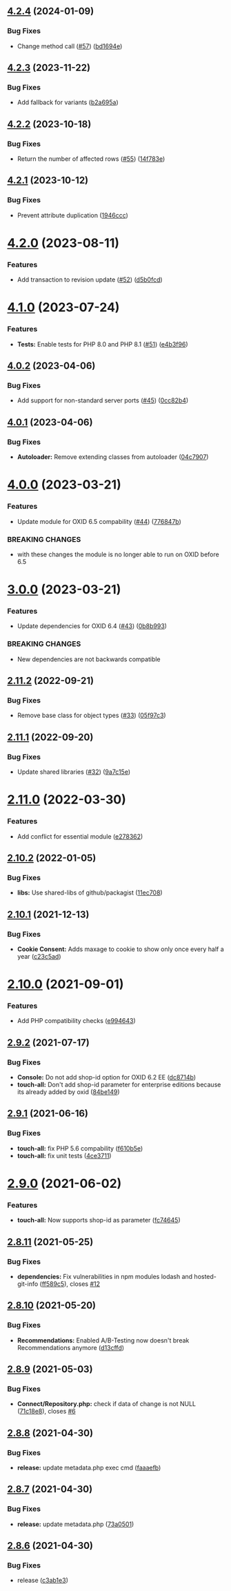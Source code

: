 ## [4.2.4](https://github.com/MakairaIO/oxid-connect/compare/4.2.3...4.2.4) (2024-01-09)


### Bug Fixes

* Change method call ([#57](https://github.com/MakairaIO/oxid-connect/issues/57)) ([bd1694e](https://github.com/MakairaIO/oxid-connect/commit/bd1694e5e18a44913f56dbd1b033504d41b63939))

## [4.2.3](https://github.com/MakairaIO/oxid-connect/compare/4.2.2...4.2.3) (2023-11-22)


### Bug Fixes

* Add fallback for variants ([b2a695a](https://github.com/MakairaIO/oxid-connect/commit/b2a695a99840905c8bdcc2ccba7e7f5037ec95f1))

## [4.2.2](https://github.com/MakairaIO/oxid-connect/compare/4.2.1...4.2.2) (2023-10-18)


### Bug Fixes

* Return the number of affected rows ([#55](https://github.com/MakairaIO/oxid-connect/issues/55)) ([14f783e](https://github.com/MakairaIO/oxid-connect/commit/14f783e2e5335e48e3d8947e3a03acd0dbd24f1b))

## [4.2.1](https://github.com/MakairaIO/oxid-connect/compare/4.2.0...4.2.1) (2023-10-12)


### Bug Fixes

* Prevent attribute duplication ([1946ccc](https://github.com/MakairaIO/oxid-connect/commit/1946cccb46fca30335bd611025d4f08a90ef9def))

# [4.2.0](https://github.com/MakairaIO/oxid-connect/compare/4.1.0...4.2.0) (2023-08-11)


### Features

* Add transaction to revision update ([#52](https://github.com/MakairaIO/oxid-connect/issues/52)) ([d5b0fcd](https://github.com/MakairaIO/oxid-connect/commit/d5b0fcdd9cd1155a17725b8355703b0fab9d7714))

# [4.1.0](https://github.com/MakairaIO/oxid-connect/compare/4.0.2...4.1.0) (2023-07-24)


### Features

* **Tests:** Enable tests for PHP 8.0 and PHP 8.1 ([#51](https://github.com/MakairaIO/oxid-connect/issues/51)) ([e4b3f96](https://github.com/MakairaIO/oxid-connect/commit/e4b3f96e43ac113f28e6df5e61ca5bd4df2ddfc2))

## [4.0.2](https://github.com/MakairaIO/oxid-connect/compare/4.0.1...4.0.2) (2023-04-06)


### Bug Fixes

* Add support for non-standard server ports ([#45](https://github.com/MakairaIO/oxid-connect/issues/45)) ([0cc82b4](https://github.com/MakairaIO/oxid-connect/commit/0cc82b44489449a1d75f788cd8b064ba4b2e165c))

## [4.0.1](https://github.com/MakairaIO/oxid-connect/compare/4.0.0...4.0.1) (2023-04-06)


### Bug Fixes

* **Autoloader:** Remove extending classes from autoloader ([04c7907](https://github.com/MakairaIO/oxid-connect/commit/04c7907c4b580c2a58532e4784f3bafdeb1db1cc))

# [4.0.0](https://github.com/MakairaIO/oxid-connect/compare/3.0.0...4.0.0) (2023-03-21)


### Features

* Update module for OXID 6.5 compability ([#44](https://github.com/MakairaIO/oxid-connect/issues/44)) ([776847b](https://github.com/MakairaIO/oxid-connect/commit/776847b905d43add79b43dd72292d1ba4c6ed4f6))


### BREAKING CHANGES

* with these changes the module is no longer able to run on OXID before 6.5

# [3.0.0](https://github.com/MakairaIO/oxid-connect/compare/2.11.2...3.0.0) (2023-03-21)


### Features

* Update dependencies for OXID 6.4 ([#43](https://github.com/MakairaIO/oxid-connect/issues/43)) ([0b8b993](https://github.com/MakairaIO/oxid-connect/commit/0b8b993982715ff3b90500caea627005e8b401f3))


### BREAKING CHANGES

* New dependencies are not backwards compatible

## [2.11.2](https://github.com/MakairaIO/oxid-connect/compare/2.11.1...2.11.2) (2022-09-21)


### Bug Fixes

* Remove base class for object types ([#33](https://github.com/MakairaIO/oxid-connect/issues/33)) ([05f97c3](https://github.com/MakairaIO/oxid-connect/commit/05f97c392c21d9b5b6b66146ef2c3b5d0fd1fd42))

## [2.11.1](https://github.com/MakairaIO/oxid-connect/compare/2.11.0...2.11.1) (2022-09-20)


### Bug Fixes

* Update shared libraries ([#32](https://github.com/MakairaIO/oxid-connect/issues/32)) ([9a7c15e](https://github.com/MakairaIO/oxid-connect/commit/9a7c15e41679afbe40713be1afb841c9ff9ca9a6))

# [2.11.0](https://github.com/MakairaIO/oxid-connect/compare/2.10.2...2.11.0) (2022-03-30)


### Features

* Add conflict for essential module ([e278362](https://github.com/MakairaIO/oxid-connect/commit/e2783621bdd404dcf9582b8c3b2eedbd42e078ea))

## [2.10.2](https://github.com/MakairaIO/oxid-connect/compare/2.10.1...2.10.2) (2022-01-05)


### Bug Fixes

* **libs:** Use shared-libs of github/packagist ([11ec708](https://github.com/MakairaIO/oxid-connect/commit/11ec7082c379ffc90ed312b1e2c54d2c1ccbd28d))

## [2.10.1](https://github.com/MakairaIO/oxid-connect/compare/2.10.0...2.10.1) (2021-12-13)


### Bug Fixes

* **Cookie Consent:** Adds maxage to cookie to show only once every half a year ([c23c5ad](https://github.com/MakairaIO/oxid-connect/commit/c23c5ade8f9ea8638d93bf953b73d62c9c91a363))

# [2.10.0](https://github.com/MakairaIO/oxid-connect/compare/2.9.2...2.10.0) (2021-09-01)


### Features

* Add PHP compatibility checks ([e994643](https://github.com/MakairaIO/oxid-connect/commit/e994643b746ef745a1827ed7f44dadb43816b1bd))

## [2.9.2](https://github.com/MakairaIO/oxid-connect/compare/2.9.1...2.9.2) (2021-07-17)


### Bug Fixes

* **Console:** Do not add shop-id option for OXID 6.2 EE ([dc8714b](https://github.com/MakairaIO/oxid-connect/commit/dc8714b0a3bb9ae6177f39b74bd0e67c01fde8f7))
* **touch-all:** Don't add shop-id parameter for enterprise editions because its already added by oxid ([84be149](https://github.com/MakairaIO/oxid-connect/commit/84be149a20ec9a00fb0df1cc73e1a85cb8f4f5f8))

## [2.9.1](https://github.com/MakairaIO/oxid-connect/compare/2.9.0...2.9.1) (2021-06-16)


### Bug Fixes

* **touch-all:** fix PHP 5.6 compability ([f610b5e](https://github.com/MakairaIO/oxid-connect/commit/f610b5e1a6c448848e4ef9290da254f157706992))
* **touch-all:** fix unit tests ([4ce3711](https://github.com/MakairaIO/oxid-connect/commit/4ce3711493141c4f869239b7dc9a90e2c0fe63fd))

# [2.9.0](https://github.com/MakairaIO/oxid-connect/compare/2.8.11...2.9.0) (2021-06-02)


### Features

* **touch-all:** Now supports shop-id as parameter ([fc74645](https://github.com/MakairaIO/oxid-connect/commit/fc746458e1e90110342727267c31e61b41224bda))

## [2.8.11](https://github.com/MakairaIO/oxid-connect/compare/2.8.10...2.8.11) (2021-05-25)


### Bug Fixes

* **dependencies:** Fix vulnerabilities in npm modules lodash and hosted-git-info ([ff589c5](https://github.com/MakairaIO/oxid-connect/commit/ff589c5a7c1a554242a216bb4bfec21136be935f)), closes [#12](https://github.com/MakairaIO/oxid-connect/issues/12)

## [2.8.10](https://github.com/MakairaIO/oxid-connect/compare/2.8.9...2.8.10) (2021-05-20)


### Bug Fixes

* **Recommendations:** Enabled A/B-Testing now doesn't break Recommendations anymore ([d13cffd](https://github.com/MakairaIO/oxid-connect/commit/d13cffdaef3879a97a4f27193b3c5f56758351f2))

## [2.8.9](https://github.com/MakairaIO/oxid-connect/compare/2.8.8...2.8.9) (2021-05-03)


### Bug Fixes

* **Connect/Repository.php:** check if data of change is not NULL ([71c18e8](https://github.com/MakairaIO/oxid-connect/commit/71c18e88b58f1f07b46c03a2ca2bcaa9d62762a6)), closes [#6](https://github.com/MakairaIO/oxid-connect/issues/6)

## [2.8.8](https://gitlab.marmalade.de/makaira/oxid-connect/compare/2.8.7...2.8.8) (2021-04-30)


### Bug Fixes

* **release:** update metadata.php exec cmd ([faaaefb](https://gitlab.marmalade.de/makaira/oxid-connect/commit/faaaefbf15e5606c1556f71e70dc350e076d4382))

## [2.8.7](https://gitlab.marmalade.de/makaira/oxid-connect/compare/2.8.6...2.8.7) (2021-04-30)


### Bug Fixes

* **release:** update metadata.php ([73a0501](https://gitlab.marmalade.de/makaira/oxid-connect/commit/73a05015531b196144edd1a600e06f6b89e905a9))

## [2.8.6](https://gitlab.marmalade.de/makaira/oxid-connect/compare/2.8.5...2.8.6) (2021-04-30)


### Bug Fixes

* release ([c3ab1e3](https://gitlab.marmalade.de/makaira/oxid-connect/commit/c3ab1e33a8af53e1170b8b6c94024fc58206c075))
